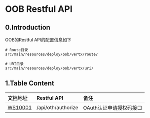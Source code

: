 # OOB Restful API

## 0.Introduction

OOB的Restful API的配置信息如下

```
# Route目录
src/main/resources/deploy/oob/vertx/route/

# URI目录
src/main/resources/deploy/oob/vertx/uri/
```

## 1.Table Content

| 文档地址 | Restful API | 备注 |
| :--- | :--- | :--- |
| [WS10001](/environment/specifications/22out-of-box-restful-api/ws10001-apiothauthorize.md) | /api/oth/authorize | OAuth认证申请授权码接口 |



